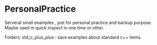 # PersonalPractice
Serveral  small examples , just for personal practice and backup purpose. Maybe
used in quick inspect in one time or other.

Folders:
std_c_plus_plus : save examples about standard c++ items.
